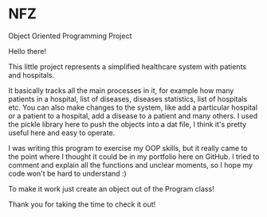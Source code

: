 # NFZ
Object Oriented Programming Project

Hello there!

This little project represents a simplified healthcare system with patients and hospitals.

It basically tracks all the main processes in it, for example how many patients in a hospital, list of diseases, diseases statistics, list of hospitals etc. 
You can also make changes to the system, like add a particular hospital or a patient to a hospital, add a disease to a patient and many others. 
I used the pickle library here to push the objects into a dat file, I think it's pretty useful here and easy to operate.

I was writing this program to exercise my OOP skills, but it really came to the point where I thought it could be in my portfolio here on GitHub.
I tried to comment and explain all the functions and unclear moments, so I hope my code won't be hard to understand :)

To make it work just create an object out of the Program class!

Thank you for taking the time to check it out!
